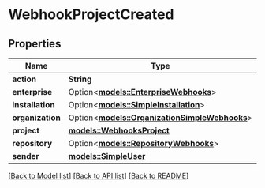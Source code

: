 # WebhookProjectCreated

## Properties

Name | Type | Description | Notes
------------ | ------------- | ------------- | -------------
**action** | **String** |  | 
**enterprise** | Option<[**models::EnterpriseWebhooks**](enterprise-webhooks.md)> |  | [optional]
**installation** | Option<[**models::SimpleInstallation**](simple-installation.md)> |  | [optional]
**organization** | Option<[**models::OrganizationSimpleWebhooks**](organization-simple-webhooks.md)> |  | [optional]
**project** | [**models::WebhooksProject**](webhooks_project.md) |  | 
**repository** | Option<[**models::RepositoryWebhooks**](repository-webhooks.md)> |  | [optional]
**sender** | [**models::SimpleUser**](simple-user.md) |  | 

[[Back to Model list]](../README.md#documentation-for-models) [[Back to API list]](../README.md#documentation-for-api-endpoints) [[Back to README]](../README.md)


